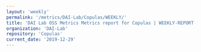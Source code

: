```yaml
---
layout: 'weekly'
permalink: '/metrics/DAI-Lab/Copulas/WEEKLY/'
title: 'DAI Lab OSS Metrics Metrics report for Copulas | WEEKLY-REPORT-2019-12-29'
organization: 'DAI-Lab'
repository: 'Copulas'
current_date: '2019-12-29'
---
```

